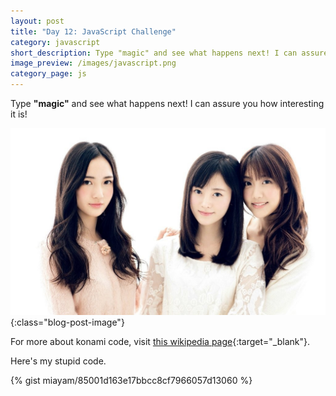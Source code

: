 ```yaml
---
layout: post
title: "Day 12: JavaScript Challenge"
category: javascript
short_description: Type "magic" and see what happens next! I can assure you how interesting it is!
image_preview: /images/javascript.png
category_page: js
---
```


Type **"magic"** and see what happens next! I can assure you how interesting it is!

![Oh my!](/images/3beauty.jpg){:class="blog-post-image"}

For more about konami code, visit [this wikipedia page](https://en.wikipedia.org/wiki/Konami_Code){:target="_blank"}.

Here's my stupid code.

{% gist miayam/85001d163e17bbcc8cf7966057d13060 %}
<script>
  var cornify_count = 0;
  var cornify_add = function() {
  	cornify_count += 1;
  	var cornify_url = 'https://www.cornify.com/';
  	var div = document.createElement('div');
  	div.style.position = 'fixed';

  	// document.title = '&#10024; &#129412; &#10024;';

  	var numType = 'px';
  	var heightRandom = Math.random()*.75;
  	var windowHeight = 768;
  	var windowWidth = 1024;
  	var height = 0;
  	var width = 0;
  	var de = document.documentElement;
  	if (typeof(window.innerHeight) == 'number') {
  		windowHeight = window.innerHeight;
  		windowWidth = window.innerWidth;
  	} else if(de && de.clientHeight) {
  		windowHeight = de.clientHeight;
  		windowWidth = de.clientWidth;
  	} else {
  		numType = '%';
  		height = Math.round( height*100 )+'%';
  	}

  	div.onclick = cornify_add;
  	div.style.zIndex = 10;
  	div.style.outline = 0;

  	if( cornify_count==15 ) {
  		div.style.top = Math.max( 0, Math.round( (windowHeight-530)/2 ) )  + 'px';
  		div.style.left = Math.round( (windowWidth-530)/2 ) + 'px';
  		div.style.zIndex = 1000;
  	} else {
  		if( numType=='px' ) div.style.top = Math.round( windowHeight*heightRandom ) + numType;
  		else div.style.top = height;
  		div.style.left = Math.round( Math.random()*90 ) + '%';
  	}

  	var img = document.createElement('img');
  	var currentTime = new Date();
  	var submitTime = currentTime.getTime();
  	if( cornify_count==15 ) submitTime = 0;
  	img.setAttribute('src',cornify_url+'getacorn.php?r=' + submitTime + '&url='+document.location.href);
  	var ease = "all .1s linear";
  	//div.style['-webkit-transition'] = ease;
  	//div.style.webkitTransition = ease;
  	div.style.WebkitTransition = ease;
  	div.style.WebkitTransform = "rotate(1deg) scale(1.01,1.01)";
  	//div.style.MozTransition = "all .1s linear";
  	div.style.transition = "all .1s linear";
  	div.onmouseover = function() {
  		var size = 1+Math.round(Math.random()*10)/100;
  		var angle = Math.round(Math.random()*20-10);
  		var result = "rotate("+angle+"deg) scale("+size+","+size+")";
  		this.style.transform = result;
  		//this.style['-webkit-transform'] = result;
  		//this.style.webkitTransform = result;
  		this.style.WebkitTransform = result;
  		//this.style.MozTransform = result;
  		//alert(this + ' | ' + result);
  	};
  	div.onmouseout = function() {
  		var size = .9+Math.round(Math.random()*10)/100;
  		var angle = Math.round(Math.random()*6-3);
  		var result = "rotate("+angle+"deg) scale("+size+","+size+")";
  		this.style.transform = result;
  		//this.style['-webkit-transform'] = result;
  		//this.style.webkitTransform = result;
  		this.style.WebkitTransform = result;
  		//this.style.MozTransform = result;
  	};
  	var body = document.getElementsByTagName('body')[0];
  	body.appendChild(div);
  	div.appendChild(img);

  	// Add stylesheet.
  	if (cornify_count == 5) {
  		var cssExisting = document.getElementById('__cornify_css');
  		if (!cssExisting) {
  			var head = document.getElementsByTagName("head")[0];
  			var css = document.createElement('link');
  			css.id = '__cornify_css';
  			css.type = 'text/css';
  			css.rel = 'stylesheet';
  			css.href = 'https://www.cornify.com/css/cornify.css';
  			css.media = 'screen';
  			head.appendChild(css);
  		}
  		cornify_replace();
  	}

  	cornify_updatecount();
  };

  var cornify_updatecount = function() {
  	var p = document.getElementById('cornifycount');
  	if(p == null) {
  		var p = document.createElement('p');
  		p.id = 'cornifycount';
  		p.style.position = 'fixed';
  		p.style.bottom = '5px';
  		p.style.left = '0px';
  		p.style.right = '0px';
  		p.style.zIndex = '1000000000';
  		p.style.color = '#ff00ff';
  		p.style.textAlign = 'center';
  		p.style.fontSize = '24px';
  		p.style.fontFamily = "'Comic Sans MS', 'Comic Sans', 'Marker Felt', serif";
  		var body = document.getElementsByTagName('body')[0];
  		body.appendChild(p);
  	}
  	if(cornify_count == 1) {
  		p.innerHTML = cornify_count+' UNICORN OR RAINBOW CREATED';
  	} else {
  		p.innerHTML = cornify_count+' UNICORNS &AMP; RAINBOWS CREATED';
  	}
  	cornify_setcookie('cornify', cornify_count+'', 1000);
  };

  var cornify_setcookie = function(name, value, days) {
  	var d = new Date();
  	d.setTime(d.getTime()+(days*24*60*60*1000));
  	var expires = "expires="+d.toGMTString();
  	document.cookie = name + "=" + value + "; " + expires;
  };

  var cornify_getcookie = function(cname) {
  	var name = cname + "=";
  	var ca = document.cookie.split(';');
  	for(var i=0; i<ca.length; i++) {
  		var c = ca[i].trim();
  		if(c.indexOf(name)==0) {
  			return c.substring(name.length,c.length);
  		}
  	}
  	return "";
  };

  cornify_count = parseInt(cornify_getcookie('cornify'));
  if(isNaN(cornify_count)) {
  	cornify_count = 0;
  }

  var cornify_replace = function() {
  	// Replace text.
  	var hc = 6;
  	var hs;
  	var h;
  	var k;
  	var words = ['Happy','Sparkly','Glittery','Fun','Magical','Lovely','Cute','Charming','Amazing','Wonderful'];
  	while(hc >= 1) {
  		hs = document.getElementsByTagName('h' + hc);
  		for (k = 0; k < hs.length; k++) {
  			h = hs[k];
  			h.innerHTML = words[Math.floor(Math.random()*words.length)] + ' ' + h.innerHTML;
  		}
  		hc-=1;
  	}
  };

  /*
   * Adapted from http://www.snaptortoise.com/konami-js/
   */
  var cornami = {
  	input:"",
  	pattern:"38384040373937396665",
  	clear:setTimeout('cornami.clear_input()',5000),
  	load: function() {
  		window.document.onkeydown = function(e) {
  			if (cornami.input == cornami.pattern) {
  				cornify_add();
  				clearTimeout(cornami.clear);
  				return;
  			}
  			else {
  				cornami.input += e ? e.keyCode : event.keyCode;
  				if (cornami.input == cornami.pattern) cornify_add();
  				clearTimeout(cornami.clear);
  				cornami.clear = setTimeout("cornami.clear_input()", 5000);
  			}
  		};
  	},
  	clear_input: function() {
  		cornami.input="";
  		clearTimeout(cornami.clear);
  	}
  };
  cornami.load();
</script>

<script>
  (function (window, undefined) {
    var easterEgg = "magic"; //
    var pressedKeys = [];

    window.addEventListener('keyup', function (event) {
      var secretwords = null;

      pressedKeys.push(event.key);

      // Get the last 5 characters because easter egg words consist of 5 words.
      // "magic" is the easter egg words.
      secretwords = pressedKeys.slice(-easterEgg.length).join('');

      if (secretwords === easterEgg) {
        // Add rainbow or unicorn to the screen.
        cornify_add();

        // Empty array if the secret words correct.
        pressedKeys.splice(0);
      }
    });
  })(window, undefined);
</script>
